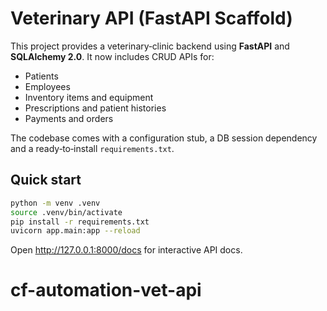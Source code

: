 
# Veterinary API (FastAPI Scaffold)

This project provides a veterinary‑clinic backend using **FastAPI** and **SQLAlchemy 2.0**.
It now includes CRUD APIs for:

* Patients
* Employees
* Inventory items and equipment
* Prescriptions and patient histories
* Payments and orders

The codebase comes with a configuration stub, a DB session dependency and a ready‑to‑install `requirements.txt`.

## Quick start

```bash
python -m venv .venv
source .venv/bin/activate
pip install -r requirements.txt
uvicorn app.main:app --reload
```

Open <http://127.0.0.1:8000/docs> for interactive API docs.
# cf-automation-vet-api
